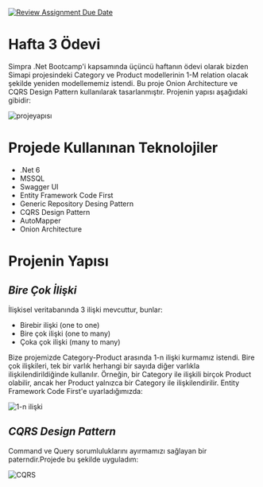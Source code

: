 [![Review Assignment Due Date](https://classroom.github.com/assets/deadline-readme-button-24ddc0f5d75046c5622901739e7c5dd533143b0c8e959d652212380cedb1ea36.svg)](https://classroom.github.com/a/gaQlcHTs)
# Hafta 3 Ödevi
Simpra .Net Bootcamp'i kapsamında üçüncü haftanın ödevi olarak bizden Simapi projesindeki Category ve Product modellerinin 1-M relation olacak şekilde yeniden modellememiz istendi. Bu proje Onion Architecture ve CQRS Design Pattern kullanılarak tasarlanmıştır. Projenin yapısı aşağıdaki gibidir:

![projeyapısı](https://github.com/P259-Simpra-NET-Bootcamp/aw3-hesnacaliskan/assets/56639245/16e4dfc4-3c08-48b4-9471-08254138ffc7)

# Projede Kullanınan Teknolojiler
* .Net 6
* MSSQL
* Swagger UI
* Entity Framework Code First
* Generic Repository Desing Pattern
* CQRS Design Pattern
* AutoMapper
* Onion Architecture

# Projenin Yapısı
## *Bire Çok İlişki*
İlişkisel veritabanında 3 ilişki mevcuttur, bunlar:

* Birebir ilişki (one to one)
* Bire çok ilişki (one to many)
* Çoka çok ilişki (many to many)

Bize projemizde Category-Product arasında 1-n ilişki kurmamız istendi. Bire çok ilişkileri, tek bir varlık herhangi bir sayıda diğer varlıkla ilişkilendirildiğinde kullanılır. Örneğin, bir Category ile ilişkili birçok Product olabilir, ancak her Product yalnızca bir Category ile ilişkilendirilir. Entity Framework Code First'e uyarladığımızda:

![1-n ilişki](https://github.com/P259-Simpra-NET-Bootcamp/aw3-hesnacaliskan/assets/56639245/6da0d6ba-2295-4f8c-b7ea-0f91f8f4e3ea)

## *CQRS Design Pattern*
Command ve Query sorumluluklarını ayırmamızı sağlayan bir paterndir.Projede bu şekilde uyguladım:

![CQRS](https://github.com/P259-Simpra-NET-Bootcamp/aw3-hesnacaliskan/assets/56639245/6a5f9621-f8eb-4224-8ecd-96a52f170892)
